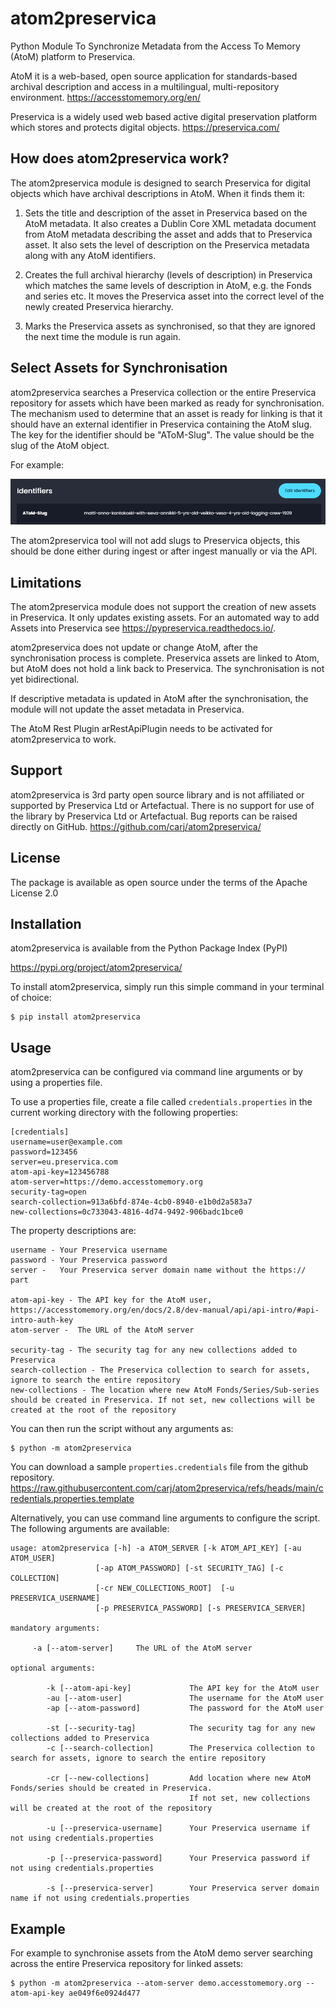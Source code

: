 # atom2preservica
Python Module To Synchronize Metadata from the Access To Memory (AtoM) platform to Preservica.

AtoM it is a web-based, open source application for standards-based archival 
description and access in a multilingual, multi-repository environment.
https://accesstomemory.org/en/

Preservica is a widely used web based active digital preservation platform which stores and protects digital objects.
https://preservica.com/

## How does atom2preservica work?

The atom2preservica module is designed to search Preservica for digital objects which have archival descriptions in AtoM.
When it finds them it:

1) Sets the title and description of the asset in Preservica based on the AtoM metadata. It also creates
a Dublin Core XML metadata document from AtoM metadata describing the asset and adds that to Preservica asset.
It also sets the level of description on the Preservica metadata along with any AtoM identifiers.

2) Creates the full archival hierarchy (levels of description) in Preservica which matches the same levels of description in AtoM, 
e.g. the Fonds and series etc.
It moves the Preservica asset into the correct level of the newly created Preservica hierarchy.

3) Marks the Preservica assets as synchronised, so that they are ignored the next time the module is run again.


## Select Assets for Synchronisation

atom2preservica searches a Preservica collection or the entire Preservica repository for assets which have been marked as ready
for synchronisation. The mechanism used to determine that an asset is ready for linking is that it should have an 
external identifier in Preservica containing the AtoM slug.
The key for the identifier should be "AToM-Slug". The value should be the slug of the AtoM object.

For example:

![AToM-Slug](https://raw.githubusercontent.com/carj/atom2preservica/refs/heads/main/docs/images/slug.png)

The atom2preservica tool will not add slugs to Preservica objects, this should be done either during ingest or after
ingest manually or via the API.


## Limitations

The atom2preservica module does not support the creation of new assets in Preservica. It only updates existing assets.
For an automated way to add Assets into Preservica see https://pypreservica.readthedocs.io/.

atom2preservica does not update or change AtoM, after the synchronisation process is complete. Preservica assets are linked to Atom,
but AtoM does not hold a link back to Preservica. The synchronisation is not yet bidirectional.

If descriptive metadata is updated in AtoM after the synchronisation, the module will not update the asset metadata in Preservica.

The AtoM Rest Plugin arRestApiPlugin needs to be activated for atom2preservica to work.

## Support 

atom2preservica is 3rd party open source library and is not affiliated or supported by Preservica Ltd or Artefactual.
There is no support for use of the library by Preservica Ltd or Artefactual.
Bug reports can be raised directly on GitHub.  https://github.com/carj/atom2preservica/

## License

The package is available as open source under the terms of the Apache License 2.0

## Installation

atom2preservica is available from the Python Package Index (PyPI)

https://pypi.org/project/atom2preservica/

To install atom2preservica, simply run this simple command in your terminal of choice:

    $ pip install atom2preservica



## Usage

atom2preservica can be configured via command line arguments or by using a properties file.

To use a properties file, create a file called `credentials.properties` in the current working directory with the following properties:

    [credentials]
    username=user@example.com
    password=123456
    server=eu.preservica.com
    atom-api-key=123456788
    atom-server=https://demo.accesstomemory.org
    security-tag=open
    search-collection=913a6bfd-874e-4cb0-8940-e1b0d2a583a7
    new-collections=0c733043-4816-4d74-9492-906badc1bce0

The property descriptions are:

    username - Your Preservica username
    password - Your Preservica password
    server -   Your Preservica server domain name without the https:// part

    atom-api-key - The API key for the AtoM user,  https://accesstomemory.org/en/docs/2.8/dev-manual/api/api-intro/#api-intro-auth-key
    atom-server -  The URL of the AtoM server
    
    security-tag - The security tag for any new collections added to Preservica
    search-collection - The Preservica collection to search for assets, ignore to search the entire repository
    new-collections - The location where new AtoM Fonds/Series/Sub-series should be created in Preservica. If not set, new collections will be created at the root of the repository
   
You can then run the script without any arguments as:

    $ python -m atom2preservica

You can download a sample `properties.credentials` file from the github repository.
https://raw.githubusercontent.com/carj/atom2preservica/refs/heads/main/credentials.properties.template


Alternatively, you can use command line arguments to configure the script. The following arguments are available:

    usage: atom2preservica [-h] -a ATOM_SERVER [-k ATOM_API_KEY] [-au ATOM_USER]
                       [-ap ATOM_PASSWORD] [-st SECURITY_TAG] [-c COLLECTION]
                       [-cr NEW_COLLECTIONS_ROOT]  [-u PRESERVICA_USERNAME]
                       [-p PRESERVICA_PASSWORD] [-s PRESERVICA_SERVER]

    mandatory arguments:

         -a [--atom-server]     The URL of the AtoM server

    optional arguments:

            -k [--atom-api-key]             The API key for the AtoM user
            -au [--atom-user]               The username for the AtoM user
            -ap [--atom-password]           The password for the AtoM user

            -st [--security-tag]            The security tag for any new collections added to Preservica
            -c [--search-collection]        The Preservica collection to search for assets, ignore to search the entire repository

            -cr [--new-collections]         Add location where new AtoM Fonds/series should be created in Preservica. 
                                            If not set, new collections will be created at the root of the repository

            -u [--preservica-username]      Your Preservica username if not using credentials.properties
                                
            -p [--preservica-password]      Your Preservica password if not using credentials.properties
                             
            -s [--preservica-server]        Your Preservica server domain name if not using credentials.properties
     


## Example

For example to synchronise assets from the AtoM demo server searching across the entire Preservica repository for 
linked assets:

    $ python -m atom2preservica --atom-server demo.accesstomemory.org --atom-api-key ae049f6e0924d477                       